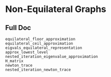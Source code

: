 # Non-Equilateral Graphs


## Full Doc

```@docs
equilateral_floor_approximation
equilateral_ceil_approximation
eigvals_equilateral_representation
approx_lowest_level
nested_iteration_eigenvalue_approximation
H_matrix
newton_trace
nested_iteration_newton_trace
```